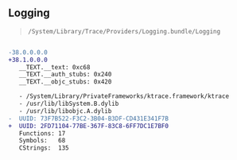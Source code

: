 ## Logging

> `/System/Library/Trace/Providers/Logging.bundle/Logging`

```diff

-38.0.0.0.0
+38.1.0.0.0
   __TEXT.__text: 0xc68
   __TEXT.__auth_stubs: 0x240
   __TEXT.__objc_stubs: 0x420

   - /System/Library/PrivateFrameworks/ktrace.framework/ktrace
   - /usr/lib/libSystem.B.dylib
   - /usr/lib/libobjc.A.dylib
-  UUID: 73F7B522-F3C2-3B04-B3DF-CD431E341F7B
+  UUID: 2FD71104-77BE-367F-83C8-6FF7DC1E7BF0
   Functions: 17
   Symbols:   68
   CStrings:  135

```
